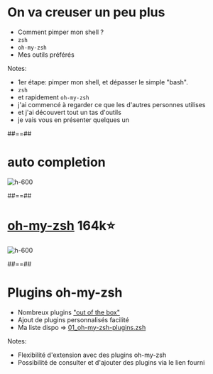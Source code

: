<!-- .slide: -->
# On va creuser un peu plus

- Comment pimper mon shell ?
- `zsh`
- `oh-my-zsh`
- Mes outils préférés 
<!-- .element: class="list-fragment" -->

Notes:
* 1er étape: pimper mon shell, et dépasser le simple "bash".
* `zsh` 
* et rapidement `oh-my-zsh`
* j'ai commencé à regarder ce que les d'autres personnes utilises
* et j'ai découvert tout un tas d'outils
* je vais vous en présenter quelques un

##==##
<!-- .slide: -->

# auto completion

![h-600](./assets/images/autocompletion.gif)

##==##
<!-- .slide: -->

# [oh-my-zsh](https://github.com/ohmyzsh/ohmyzsh) 164k⭐️

![h-600](./assets/images/oh-my-zsh.png)

##==##
<!-- .slide: -->
# Plugins oh-my-zsh

- Nombreux plugins ["out of the box"](https://github.com/ohmyzsh/ohmyzsh/tree/master/plugins)
- Ajout de plugins personnalisés facilité
- Ma liste dispo => [01_oh-my-zsh-plugins.zsh](https://github.com/Ameausoone/macos-provision/blob/main/roles/mac_dev_playbook/files/.zshrc.d/core/01_oh-my-zsh-plugins.zsh#L6)
<!-- .element: class="list-fragment" -->

Notes:
* Flexibilité d'extension avec des plugins oh-my-zsh
* Possibilité de consulter et d'ajouter des plugins via le lien fourni


